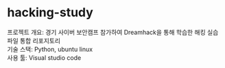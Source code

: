 # hacking-study
프로젝트 개요: 경기 사이버 보안캠프 참가하여 Dreamhack을 통해 학습한 해킹 실습 파일 통합 리포지토리  
기술 스택: Python, ubuntu linux  
사용 툴: Visual studio code  
